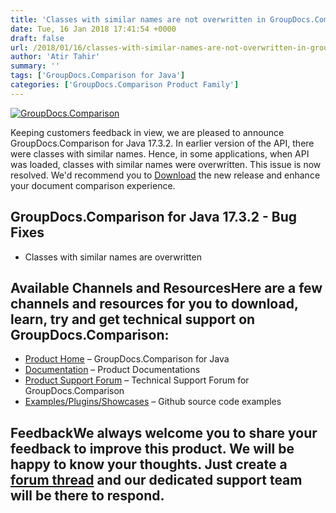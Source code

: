 ```yaml
---
title: 'Classes with similar names are not overwritten in GroupDocs.Comparison for Java 17.3.2'
date: Tue, 16 Jan 2018 17:41:54 +0000
draft: false
url: /2018/01/16/classes-with-similar-names-are-not-overwritten-in-groupdocs.comparison-for-java-17.3.2/
author: 'Atir Tahir'
summary: ''
tags: ['GroupDocs.Comparison for Java']
categories: ['GroupDocs.Comparison Product Family']
---
```


[![GroupDocs.Comparison](https://blog.groupdocs.com/wp-content/uploads/sites/4/2016/09/java-comparison-logo.png)](https://www.groupdocs.com/products/comparison/java)

Keeping customers feedback in view, we are pleased to announce GroupDocs.Comparison for Java 17.3.2. In earlier version of the API, there were classes with similar names. Hence, in some applications, when API was loaded, classes with similar names were overwritten. This issue is now resolved. We'd recommend you to [Download](https://downloads.groupdocs.com/comparison/java) the new release and enhance your document comparison experience.

## GroupDocs.Comparison for Java 17.3.2 - Bug Fixes

*   Classes with similar names are overwritten

## Available Channels and ResourcesHere are a few channels and resources for you to download, learn, try and get technical support on GroupDocs.Comparison:

*   [Product Home](https://products.groupdocs.com/comparison/java "Product Home") – GroupDocs.Comparison for Java
*   [Documentation](https://docs.groupdocs.com/display/comparisonjava/Home "Documentation") – Product Documentations
*   [Product Support Forum](https://forum.groupdocs.com/c/comparison "Product Support Forum") – Technical Support Forum for GroupDocs.Comparison
*   [Examples/Plugins/Showcases](https://github.com/groupdocs-comparison/GroupDocs.Comparison-for-Java "Examples/Plugins/Showcases") – Github source code examples

## FeedbackWe always welcome you to share your feedback to improve this product. We will be happy to know your thoughts. Just create a [forum thread](https://forum.groupdocs.com/c/comparison) and our dedicated support team will be there to respond.





